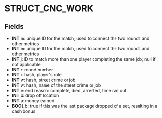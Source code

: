 # STRUCT_CNC_WORK

## Fields
* **INT** m: unique ID for the match, used to connect the two rounds and other metrics
* **INT** m: unique ID for the match, used to connect the two rounds and other metrics
* **INT** j: ID to match more than one player completing the same job; null if not applicable
* **INT** r: round number
* **INT** r: hash, player's role
* **INT** w: hash, street crime or job
* **INT** w: hash, name of the street crime or job
* **INT** e: end reason: complete, died, arrested, time ran out
* **INT** d: drop off location
* **INT** a: money earned
* **BOOL** b: true if this was the last package dropped of a set, resulting in a cash bonus